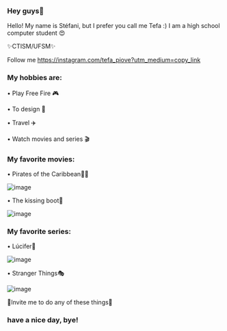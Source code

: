 ### Hey guys💭

Hello! My name is Stéfani, but I prefer you call me Tefa :)
I am a high school computer student 😍

✨CTISM/UFSM✨


Follow me https://instagram.com/tefa_piove?utm_medium=copy_link 

### My hobbies are:

•	Play Free Fire 🎮

•	To design 🎨

•	Travel ✈️

•	Watch movies and series 🎬


### My favorite movies:

• Pirates of the Caribbean🏴‍☠️

![image](https://user-images.githubusercontent.com/85496004/125177923-3dad5800-e1b6-11eb-930c-ef9feedcd8dd.png)

• The kissing boot💋

![image](https://user-images.githubusercontent.com/85496004/125177982-c62bf880-e1b6-11eb-8361-b30619b0b235.png)


### My favorite series:

• Lúcifer👿

![image](https://user-images.githubusercontent.com/85496004/125178099-e0b2a180-e1b7-11eb-94e4-7f4d97e1208e.png)


• Stranger Things🎭

![image](https://user-images.githubusercontent.com/85496004/125178101-ea3c0980-e1b7-11eb-9948-71e72a6434e2.png)



💖Invite me to do any of these things💖
### have a nice day, bye!
